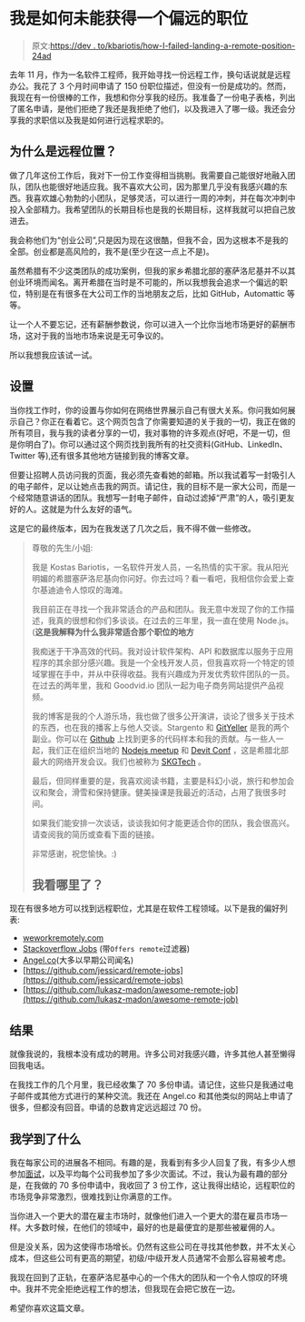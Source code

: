 # 我是如何未能获得一个偏远的职位

> 原文:[https://dev . to/kbariotis/how-I-failed-landing-a-remote-position-24ad](https://dev.to/kbariotis/how-i-failed-landing-a-remote-position-24ad)

去年 11 月，作为一名软件工程师，我开始寻找一份远程工作，换句话说就是远程办公。我花了 3 个月时间申请了 150 份职位描述，但没有一份是成功的。然而，我现在有一份很棒的工作，我想和你分享我的经历。我准备了一份电子表格，列出了匿名申请，是他们拒绝了我还是我拒绝了他们，以及我进入了哪一级。我还会分享我的求职信以及我是如何进行远程求职的。

## [](#why-a-remote-position)为什么是远程位置？

做了几年这份工作后，我对下一份工作变得相当挑剔。我需要自己能很好地融入团队，团队也能很好地适应我。我不喜欢大公司，因为那里几乎没有我感兴趣的东西。我喜欢雄心勃勃的小团队，足够灵活，可以进行一周的冲刺，并在每次冲刺中投入全部精力。我希望团队的长期目标也是我的长期目标，这样我就可以把自己放进去。

我会称他们为“创业公司”,只是因为现在这很酷，但我不会，因为这根本不是我的全部。创业都是高风险的，我不是(至少在这一点上不是)。

虽然希腊有不少这类团队的成功案例，但我的家乡希腊北部的塞萨洛尼基并不以其创业环境而闻名。离开希腊在当时是不可能的，所以我想我会追求一个偏远的职位，特别是在有很多在大公司工作的当地朋友之后，比如 GitHub，Automattic 等等。

让一个人不要忘记，还有薪酬参数说，你可以进入一个比你当地市场更好的薪酬市场，这对于我的当地市场来说是无可争议的。

所以我想我应该试一试。

## [](#the-setup)设置

当你找工作时，你的设置与你如何在网络世界展示自己有很大关系。你问我如何展示自己？你正在看着它。这个网页包含了你需要知道的关于我的一切，我正在做的所有项目，我与我的读者分享的一切，我对事物的许多观点(好吧，不是一切，但是你明白了)。你可以通过这个网页找到我所有的社交资料(GitHub、LinkedIn、Twitter 等),还有很多其他地方链接到我的博客文章。

但要让招聘人员访问我的页面，我必须先查看她的邮箱。所以我试着写一封吸引人的电子邮件，足以让她点击我的网页。请记住，我的目标不是一家大公司，而是一个经常随意讲话的团队。我想写一封电子邮件，自动过滤掉“严肃”的人，吸引更友好的人。这就是为什么友好的语气。

这是它的最终版本，因为在我发送了几次之后，我不得不做一些修改。

> 尊敬的先生/小姐:
> 
> 我是 Kostas Bariotis，一名软件开发人员，一名热情的实干家。我从阳光明媚的希腊塞萨洛尼基向你问好。你去过吗？看一看吧，我相信你会爱上查尔基迪迪令人惊叹的海滩。
> 
> 我目前正在寻找一个我非常适合的产品和团队。我无意中发现了你的工作描述，我真的很想和你们多谈谈。在过去的三年里，我一直在使用 Node.js。(**这是我解释为什么我非常适合那个职位的地方**
> 
> 我痴迷于干净高效的代码。我对设计软件架构、API 和数据库以服务于应用程序的其余部分感兴趣。我是一个全栈开发人员，但我喜欢将一个特定的领域掌握在手中，并从中获得收益。我有兴趣成为开发优秀软件团队的一员。在过去的两年里，我和 Goodvid.io 团队一起为电子商务网站提供产品视频。
> 
> 我的博客是我的个人游乐场，我也做了很多公开演讲，谈论了很多关于技术的东西，也在我的播客上与他人交谈。Stargento 和 [GitYeller](https://gityeller.com) 是我的两个副业。你可以在 [Github](https://github.com/kbariotis) 上找到更多的代码样本和我的贡献。与一些人一起，我们正在组织当地的 [Nodejs meetup](https://www.meetup.com/Thessaloniki-Node-js-Meetup/) 和 [Devit Conf](http://devitconf.org) ，这是希腊北部最大的网络开发会议。我们也被称为 [SKGTech](https://skgtech.io) 。
> 
> 最后，但同样重要的是，我喜欢阅读书籍，主要是科幻小说，旅行和参加会议和聚会，滑雪和保持健康。健美操课是我最近的活动，占用了我很多时间。
> 
> 如果我们能安排一次谈话，谈谈我如何才能更适合你的团队，我会很高兴。请查阅我的简历或查看下面的链接。
> 
> 非常感谢，祝您愉快。:)
> 
> ## [](#where-did-i-look)我看哪里了？

现在有很多地方可以找到远程职位，尤其是在软件工程领域。以下是我的偏好列表:

*   [weworkremotely.com](https://weworkremotely.com/)
*   [Stackoverflow Jobs](https://stackoverflow.com/jobs?sort=i&r=true) (带`Offers remote`过滤器)
*   [Angel.co](http://angel.co)(大多以早期公司闻名)
*   [https://github.com/jessicard/remote-jobs](https://github.com/jessicard/remote-jobs)
*   [https://github.com/lukasz-madon/awesome-remote-job](https://github.com/lukasz-madon/awesome-remote-job)

## [](#the-results)结果

就像我说的，我根本没有成功的聘用。许多公司对我感兴趣，许多其他人甚至懒得回我电话。

在我找工作的几个月里，我已经收集了 70 多份申请。请记住，这些只是我通过电子邮件或其他方式进行的某种交流。我还在 Angel.co 和其他类似的网站上申请了很多，但都没有回音。申请的总数肯定远远超过 70 份。

## [](#what-i-have-learned)我学到了什么

我在每家公司的进展各不相同。有趣的是，我看到有多少人回复了我，有多少人想参加[面试](https://dev.to/kbariotis/interviewer-vs-interviewee-1mhm-temp-slug-9885224)，以及平均每个公司我参加了多少次面试。不过，我认为最有趣的部分是，在我做的 70 多份申请中，我收回了 3 份工作，这让我得出结论，远程职位的市场竞争非常激烈，很难找到让你满意的工作。

当你进入一个更大的潜在雇主市场时，就像他们进入一个更大的潜在雇员市场一样。大多数时候，在他们的领域中，最好的也是最便宜的是那些被雇佣的人。

但是没关系，因为这使得市场增长。仍然有这些公司在寻找其他参数，并不太关心成本，但这些公司有更高的期望，初级/中级开发人员通常不会那么容易被考虑。

我现在回到了正轨，在塞萨洛尼基中心的一个伟大的团队和一个令人惊叹的环境中。我并不完全拒绝远程工作的想法，但我现在会把它放在一边。

希望你喜欢这篇文章。